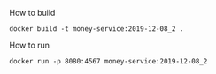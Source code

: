 How to build
```
docker build -t money-service:2019-12-08_2 .
```

How to run
```
docker run -p 8080:4567 money-service:2019-12-08_2
```